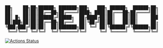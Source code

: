 <pre>
██╗    ██╗██╗██████╗ ███████╗███╗   ███╗ ██████╗  ██████╗██╗  ██╗    ██████╗ ██╗   ██╗██╗
██║    ██║██║██╔══██╗██╔════╝████╗ ████║██╔═══██╗██╔════╝██║ ██╔╝   ██╔════╝ ██║   ██║██║
██║ █╗ ██║██║██████╔╝█████╗  ██╔████╔██║██║   ██║██║     █████╔╝    ██║  ███╗██║   ██║██║
██║███╗██║██║██╔══██╗██╔══╝  ██║╚██╔╝██║██║   ██║██║     ██╔═██╗    ██║   ██║██║   ██║██║
╚███╔███╔╝██║██║  ██║███████╗██║ ╚═╝ ██║╚██████╔╝╚██████╗██║  ██╗██╗╚██████╔╝╚██████╔╝██║
 ╚══╝╚══╝ ╚═╝╚═╝  ╚═╝╚══════╝╚═╝     ╚═╝ ╚═════╝  ╚═════╝╚═╝  ╚═╝╚═╝ ╚═════╝  ╚═════╝ ╚═╝
</pre>

[![Actions Status](https://github.com/guerital/WireMock.GUI/workflows/.NET%20Core/badge.svg)](https://github.com/guerital/WireMock.GUI/actions)

